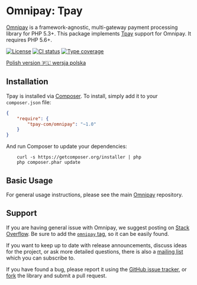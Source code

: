 # Omnipay: Tpay

[Omnipay](https://github.com/thephpleague/omnipay) is a framework-agnostic, multi-gateway
payment processing library for PHP 5.3+. This package implements [Tpay](https://tpay.com) support for Omnipay.
It requires PHP 5.6+.

[![License](https://img.shields.io/github/license/tpay-com/omnipay-tpay.svg)](LICENSE)
[![CI status](https://github.com/tpay-com/omnipay-tpay/actions/workflows/ci.yaml/badge.svg?branch=master)](https://github.com/tpay-com/omnipay-tpay/actions)
[![Type coverage](https://shepherd.dev/github/tpay-com/omnipay-tpay/coverage.svg)](https://shepherd.dev/github/tpay-com/omnipay-tpay)

[Polish version :poland: wersja polska](./README_PL.md)

## Installation

Tpay is installed via [Composer](http://getcomposer.org/). To install, simply add it
to your `composer.json` file:

```json
{
    "require": {
        "tpay-com/omnipay": "~1.0"
    }
}
```

And run Composer to update your dependencies:
```console
    curl -s https://getcomposer.org/installer | php
    php composer.phar update
```

## Basic Usage

For general usage instructions, please see the main [Omnipay](https://github.com/thephpleague/omnipay) repository.

## Support

If you are having general issue with Omnipay, we suggest posting on
[Stack Overflow](http://stackoverflow.com/). Be sure to add the
[`omnipay` tag](http://stackoverflow.com/questions/tagged/omnipay), so it can be easily found.

If you want to keep up to date with release announcements, discuss ideas for the project,
or ask more detailed questions, there is also a [mailing list](https://groups.google.com/forum/#!forum/omnipay) which
you can subscribe to.

If you have found a bug, please report it using the [GitHub issue tracker](https://github.com/tpay-com/omnipay-tpay/issues),
or [fork](https://docs.github.com/en/get-started/quickstart/fork-a-repo) the library and submit a pull request.
